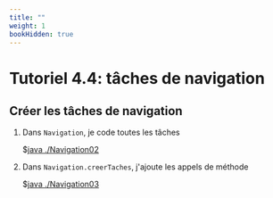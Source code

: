 ```yaml
---
title: ""
weight: 1
bookHidden: true
---
```



# Tutoriel 4.4: tâches de navigation

## Créer les tâches de navigation

1. Dans `Navigation`, je code toutes les tâches

    $[java ./Navigation02]()


1. Dans `Navigation.creerTaches`, j'ajoute les appels de méthode

    $[java ./Navigation03]()

